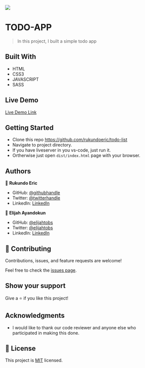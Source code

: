 ![](https://img.shields.io/badge/Microverse-blueviolet)

# TODO-APP

> In this project, I built a simple todo app
## Built With

- HTML
- CSS3
- JAVASCRIPT
- SASS


## Live Demo

[Live Demo Link](https://raw.githack.com/rukundoeric/todo-list/todo-list/dist/index.html)

## Getting Started

- Clone this repo https://github.com/rukundoeric/todo-list
- Navigate to project directory.
- If you have liveserver in you vs-code, just run it.
- Ortherwise just open `dist/index.html` page with your browser.

## Authors

👤 **Rukundo Eric**

- GitHub: [@githubhandle](https://github.com/rukundoeric)
- Twitter: [@twitterhandle](https://twitter.com/rukundoeric005)
- LinkedIn: [LinkedIn](https://www.linkedin.com/in/rukundo-eric-000bba181/)

👤 **Elijah Ayandokun**

- GitHub: [@elijahtobs](https://github.com/elijahtobs)
- Twitter: [@elijahtobs](https://twitter.com/elijahtobs)
- LinkedIn: [LinkedIn](https://www.linkedin.com/in/ayandokunelijah/)

## 🤝 Contributing

Contributions, issues, and feature requests are welcome!

Feel free to check the [issues page](https://github.com/rukundoeric/todo-list/issues).

## Show your support

Give a ⭐️ if you like this project!

## Acknowledgments

- I would like to thank our code reviewer and anyone else who participated in making this done.

## 📝 License

This project is [MIT](./LICENCE) licensed.